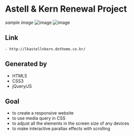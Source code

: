 # Astell & Kern Renewal Project

*sample image*
![image](https://user-images.githubusercontent.com/80735337/118783839-69a11100-b8ca-11eb-861b-dc0a30cf98b1.png)
![image](https://user-images.githubusercontent.com/80735337/118783704-46766180-b8ca-11eb-97d9-10d86691def8.png)

## Link
    - http://lkastellnkern.dothome.co.kr/

## Generated by
- HTML5
- CSS3
- jQuery/JS

## Goal
- to create a responsive website
- to use media query in CSS
- to adjust all the elements in the screen size of any devices
- to make interactive parallax effects with scrolling
